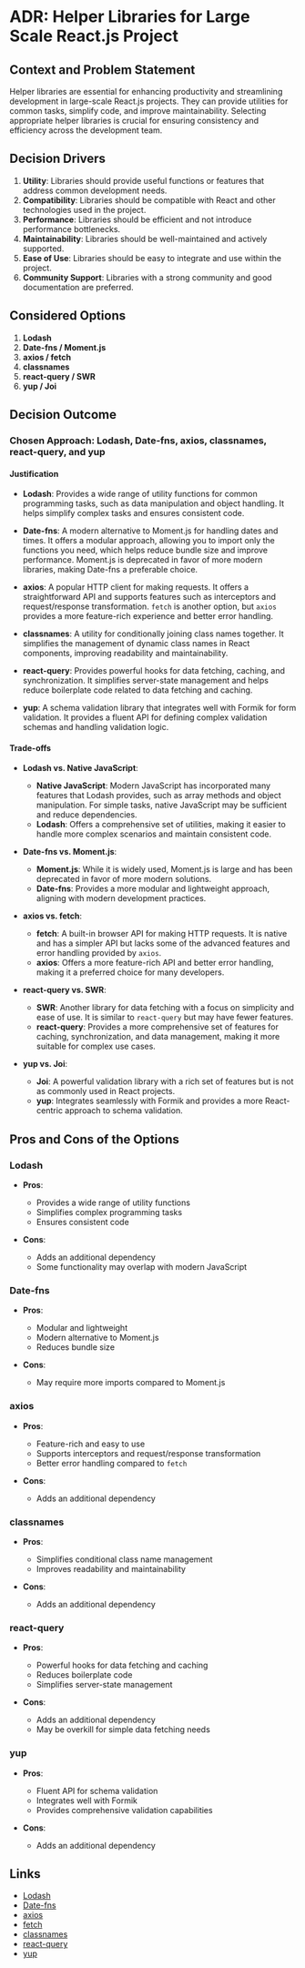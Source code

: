 # ADR: Helper Libraries for Large Scale React.js Project

## Context and Problem Statement

Helper libraries are essential for enhancing productivity and streamlining development in large-scale React.js projects. They can provide utilities for common tasks, simplify code, and improve maintainability. Selecting appropriate helper libraries is crucial for ensuring consistency and efficiency across the development team.

## Decision Drivers

1. **Utility**: Libraries should provide useful functions or features that address common development needs.
2. **Compatibility**: Libraries should be compatible with React and other technologies used in the project.
3. **Performance**: Libraries should be efficient and not introduce performance bottlenecks.
4. **Maintainability**: Libraries should be well-maintained and actively supported.
5. **Ease of Use**: Libraries should be easy to integrate and use within the project.
6. **Community Support**: Libraries with a strong community and good documentation are preferred.

## Considered Options

1. **Lodash**
2. **Date-fns / Moment.js**
3. **axios / fetch**
4. **classnames**
5. **react-query / SWR**
6. **yup / Joi**

## Decision Outcome

### Chosen Approach: **Lodash, Date-fns, axios, classnames, react-query, and yup**

#### Justification

- **Lodash**: Provides a wide range of utility functions for common programming tasks, such as data manipulation and object handling. It helps simplify complex tasks and ensures consistent code.

- **Date-fns**: A modern alternative to Moment.js for handling dates and times. It offers a modular approach, allowing you to import only the functions you need, which helps reduce bundle size and improve performance. Moment.js is deprecated in favor of more modern libraries, making Date-fns a preferable choice.

- **axios**: A popular HTTP client for making requests. It offers a straightforward API and supports features such as interceptors and request/response transformation. `fetch` is another option, but `axios` provides a more feature-rich experience and better error handling.

- **classnames**: A utility for conditionally joining class names together. It simplifies the management of dynamic class names in React components, improving readability and maintainability.

- **react-query**: Provides powerful hooks for data fetching, caching, and synchronization. It simplifies server-state management and helps reduce boilerplate code related to data fetching and caching.

- **yup**: A schema validation library that integrates well with Formik for form validation. It provides a fluent API for defining complex validation schemas and handling validation logic.

#### Trade-offs

- **Lodash vs. Native JavaScript**:
    - **Native JavaScript**: Modern JavaScript has incorporated many features that Lodash provides, such as array methods and object manipulation. For simple tasks, native JavaScript may be sufficient and reduce dependencies.
    - **Lodash**: Offers a comprehensive set of utilities, making it easier to handle more complex scenarios and maintain consistent code.

- **Date-fns vs. Moment.js**:
    - **Moment.js**: While it is widely used, Moment.js is large and has been deprecated in favor of more modern solutions.
    - **Date-fns**: Provides a more modular and lightweight approach, aligning with modern development practices.

- **axios vs. fetch**:
    - **fetch**: A built-in browser API for making HTTP requests. It is native and has a simpler API but lacks some of the advanced features and error handling provided by `axios`.
    - **axios**: Offers a more feature-rich API and better error handling, making it a preferred choice for many developers.

- **react-query vs. SWR**:
    - **SWR**: Another library for data fetching with a focus on simplicity and ease of use. It is similar to `react-query` but may have fewer features.
    - **react-query**: Provides a more comprehensive set of features for caching, synchronization, and data management, making it more suitable for complex use cases.

- **yup vs. Joi**:
    - **Joi**: A powerful validation library with a rich set of features but is not as commonly used in React projects.
    - **yup**: Integrates seamlessly with Formik and provides a more React-centric approach to schema validation.

## Pros and Cons of the Options

### Lodash

- **Pros**:
    - Provides a wide range of utility functions
    - Simplifies complex programming tasks
    - Ensures consistent code

- **Cons**:
    - Adds an additional dependency
    - Some functionality may overlap with modern JavaScript

### Date-fns

- **Pros**:
    - Modular and lightweight
    - Modern alternative to Moment.js
    - Reduces bundle size

- **Cons**:
    - May require more imports compared to Moment.js

### axios

- **Pros**:
    - Feature-rich and easy to use
    - Supports interceptors and request/response transformation
    - Better error handling compared to `fetch`

- **Cons**:
    - Adds an additional dependency

### classnames

- **Pros**:
    - Simplifies conditional class name management
    - Improves readability and maintainability

- **Cons**:
    - Adds an additional dependency

### react-query

- **Pros**:
    - Powerful hooks for data fetching and caching
    - Reduces boilerplate code
    - Simplifies server-state management

- **Cons**:
    - Adds an additional dependency
    - May be overkill for simple data fetching needs

### yup

- **Pros**:
    - Fluent API for schema validation
    - Integrates well with Formik
    - Provides comprehensive validation capabilities

- **Cons**:
    - Adds an additional dependency

## Links

- [Lodash](https://lodash.com/)
- [Date-fns](https://date-fns.org/)
- [axios](https://axios-http.com/)
- [fetch](https://developer.mozilla.org/en-US/docs/Web/API/Fetch_API)
- [classnames](https://github.com/JedWatson/classnames)
- [react-query](https://react-query.tanstack.com/)
- [yup](https://github.com/jquense/yup)

